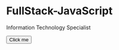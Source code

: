 # FullStack-JavaScript
Information Technology Specialist

<!DOCTYPE html>
<html lang="en">
<head>
    <meta charset="UTF-8">
    <meta name="viewport" content="width=device-width, initial-scale=1.0">
    <title>Document</title>
</head>
<body>
    <p id= "demo">  </p>

  <button class="btn btn-btn-primary" onclick="clicked()"> Click me</button>

  <script>
    function clicked()
      {
        let var_click = document.getElementById("demo").innerHTML = "Hello , there i am clicked";

        return true;
      }

    
  </script>
</body>
</html>

